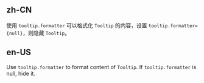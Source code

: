 ## zh-CN

使用 `tooltip.formatter` 可以格式化 `Tooltip` 的内容，设置 `tooltip.formatter={null}`，则隐藏 `Tooltip`。

## en-US

Use `tooltip.formatter` to format content of `Tooltip`. If `tooltip.formatter` is null, hide it.
